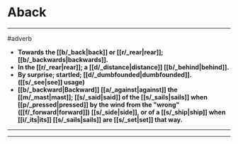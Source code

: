 # Aback
---
#adverb
- **Towards the [[b/_back|back]] or [[r/_rear|rear]]; [[b/_backwards|backwards]].**
- **In the [[r/_rear|rear]]; a [[d/_distance|distance]] [[b/_behind|behind]].**
- **By surprise; startled; [[d/_dumbfounded|dumbfounded]]. ([[s/_see|see]] usage)**
- **[[b/_backward|Backward]] [[a/_against|against]] the [[m/_mast|mast]]; [[s/_said|said]] of the [[s/_sails|sails]] when [[p/_pressed|pressed]] by the wind from the "wrong" ([[f/_forward|forward]]) [[s/_side|side]], or of a [[s/_ship|ship]] when [[i/_its|its]] [[s/_sails|sails]] are [[s/_set|set]] that way.**
---
---
